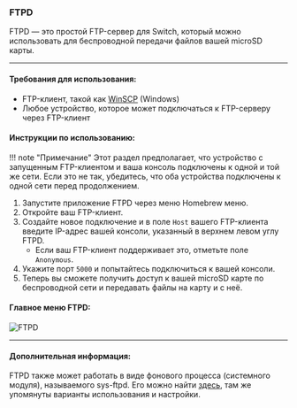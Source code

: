 ### **FTPD**

FTPD — это простой FTP-сервер для Switch, который можно использовать для беспроводной передачи файлов вашей microSD карты.

-----

#### Требования для использования:

- FTP-клиент, такой как [WinSCP](https://winscp.net/eng/download.php) (Windows)
- Любое устройство, которое может подключаться к FTP-серверу через FTP-клиент


#### Инструкции по использованию:

!!! note "Примечание"
    Этот раздел предполагает, что устройство с запущенным FTP-клиентом и ваша консоль подключены к одной и той же сети. Если это не так, убедитесь, что оба устройства подключены к одной сети перед продолжением.

1. Запустите приложение FTPD через меню Homebrew меню.
2. Откройте ваш FTP-клиент.
3. Создайте новое подключение и в поле `Host` вашего FTP-клиента введите IP-адрес вашей консоли, указанный в верхнем левом углу FTPD.
    - Если ваш FTP-клиент поддерживает это, отметьте поле `Anonymous`.
4. Укажите порт `5000` и попытайтесь подключиться к вашей консоли.
5. Теперь вы сможете получить доступ к вашей microSD карте по беспроводной сети и передавать файлы на карту и с неё.


#### Главное меню FTPD:

![FTPD](img/ftpd.jpg)

-----

#### Дополнительная информация:

FTPD также может работать в виде фонового процесса (системного модуля), называемого sys-ftpd. Его можно найти [здесь](https://github.com/cathery/sys-ftpd), там же упомянуты варианты использования и настройки.
